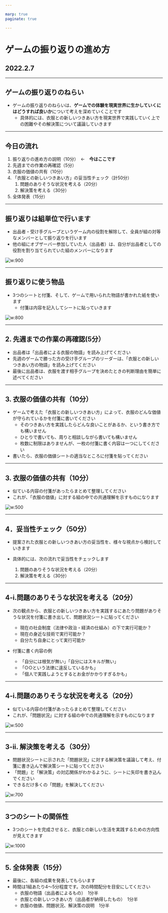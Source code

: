 ```yaml
---

marp: true
paginate: true

---
```

# ゲームの振り返りの進め方

## 2022.2.7

<!--
負けたチームには問題点の指摘を中心的にやってもらう？ →　下記の作業を組み入れれば別に必要ないと思う。
出品者がなぜ受け入れたかというのをどこかで理由を言ってもらう？　
→　価値の共有のところで説明してもらおうかな。　その方が、選ばれなかった方が納得いく。組としての方向性を共有するフェーズ。
-->




---
## ゲームの振り返りのねらい


* ゲームの振り返りのねらいは、**ゲームでの体験を現実世界に生かしていくにはどうすれば良いか**について考えを深めていくことです
  * 具体的には、衣服との新しいつきあい方を現実世界で実践していく上での困難やその解決策について議論していきます

---
## 今日の流れ
1. 振り返りの進め方の説明（10分）　←　**今はここです**
2. 先週までの作業の再確認（5分）
3. 衣服の価値の共有（10分）
4. 「衣服との新しいつきあい方」の妥当性チェック（計50分）
   1. 問題のありそうな状況を考える（20分）
   2. 解決策を考える（30分）
5. 全体発表（15分）

---
## 振り返りは組単位で行います
* 出品者・受け手グループというゲーム内の役割を解除して、全員が組の対等なメンバーとして振り返りを行います
* 他の組にオブザーバー参加していた人（出品者）は、自分が出品者としての役割を割り当てられていた組のメンバーになります

![w:900](pictures/kumi.png)


---
## 振り返りに使う物品
* 3つのシートと付箋、そして、ゲームで用いられた物語が書かれた紙を使います
  * 付箋は内容を記入してシートに貼っていきます

  

![w:800](pictures/sheets.png)




---
## 2. 先週までの作業の再確認(5分）
* 出品者は「出品者による衣服の物語」を読み上げてください
* 先週のゲームで勝った方の受け手グループのリーダーは、「衣服との新しいつきあい方の物語」を読み上げてください
* 最後に出品者は、衣服を渡す相手グループを決めたときの判断理由を簡単に述べてください


---
## 3. 衣服の価値の共有（10分）

* ゲームで考えた「衣服との新しいつきあい方」によって、衣服のどんな価値が守られているかを付箋に書いてください
  * そのつきあい方を実践したらどんな良いことがあるか、という書き方でも構いません
  * ひとりで書いても、周りと相談しながら書いても構いません 
  * 枚数に制限はありませんが、一枚の付箋に書く内容は一つにしてください
* 書いたら、衣服の価値シートの適当なところに付箋を貼ってください

<!--
![w:600](pictures/value.drawio.dio.png)
-->

---
## 3. 衣服の価値の共有（10分）

* 似ている内容の付箋があったらまとめて整理してください
* これが、「衣服の価値」に対する組の中での共通理解を示すものになります

![w:500](pictures/value2.png)

---
## 4．妥当性チェック（50分）

* 提案された衣服との新しいつきあい方の妥当性を、様々な視点から検討していきます
* 具体的には、次の流れで妥当性をチェックします


  1. 問題のありそうな状況を考える（20分）
  2. 解決策を考える（30分）

---
## 4-i.問題のありそうな状況を考える（20分）
* 次の観点から、衣服との新しいつきあい方を実践するにあたり問題がありそうな状況を付箋に書き出して、問題状況シートに貼ってください
  * 現在の社会制度（法律や政治・経済の仕組み）の下で実行可能か？
  * 現在の身近な技術で実行可能か？
  * 自分たち自身にとって実行可能か

* 付箋に書く内容の例
  * 「自分には根気が無い」「自分にはスキルが無い」
  * 「○○という法律に違反しているかも」
  * 「個人で実践しようとするとお金がかかりすぎるかも」
---
## 4-i.問題のありそうな状況を考える（20分）
* 似ている内容の付箋があったらまとめて整理してください
* これが、「問題状況」に対する組の中での共通理解を示すものになります

![w:500](pictures/problem.png)

---
## 3-ii. 解決策を考える（30分）

* 問題状況シートに示された「問題状況」に対する解決策を議論して考え、付箋に書き込んで解決策シートに貼ってください
* 「問題」と「解決策」の対応関係がわかるように、シートに矢印を書き込んでください
* できるだけ多くの「問題」を解決してください

![w:700](pictures/solution.png)

---
## 3つのシートの関係性

* 3つのシートを完成させると、衣服との新しい生活を実践するための方向性が見えてきます


![w:1000](pictures/kankei.png)


---
## 5. 全体発表（15分）
* 最後に、各組の成果を発表してもらいます
* 時間は1組あたり4～5分程度です。次の時間配分を目安にしてください
  * 衣服の物語（出品者によるもの）　1分半
  * 衣服との新しいつきあい方（出品者が納得したもの）　1分半
  * 衣服の価値、問題状況、解決策の説明　1分半